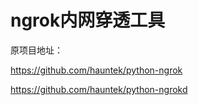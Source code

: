 # ngrok内网穿透工具

原项目地址：

https://github.com/hauntek/python-ngrok

https://github.com/hauntek/python-ngrokd
